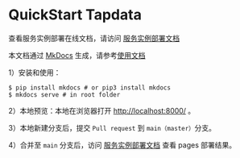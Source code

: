 # QuickStart Tapdata 

查看服务实例部署在线文档，请访问 [服务实例部署文档](https://aliyun-computenest.github.io/quickstart-tapdata)

本文档通过 [MkDocs](https://github.com/mkdocs/mkdocs) 生成，请参考[使用文档](https://www.mkdocs.org/getting-started/#installation) 

1）安装和使用：

```shell
$ pip install mkdocs # or pip3 install mkdocs
$ mkdocs serve # in root folder
```
2）本地预览：本地在浏览器打开 [http://localhost:8000/](http://localhost:8000/) 。

3）本地新建分支后，提交 `Pull request` 到 `main（master）`分支。

4）合并至 `main` 分支后，访问 [服务实例部署文档](https://aliyun-computenest.github.io/quickstart-tapdata) 查看 pages 部署结果。
